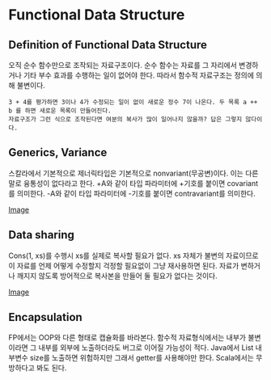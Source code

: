 # Functional Data Structure
## Definition of Functional Data Structure

오직 순수 함수만으로 조작되는 자료구조이다. 순수 함수는 자료를 그 자리에서 변경하거나 기타 부수 효과를 수행하는 일이 없어야 한다. 
따라서 함수적 자료구조는 정의에 의해 불변이다.

```
3 + 4를 평가하면 3이나 4가 수정되는 일이 없이 새로운 정수 7이 나온다. 두 목록 a ++ b 를 하면 새로운 목록이 만들어진다.
자료구조가 그런 식으로 조작된다면 여분의 복사가 많이 일어나지 않을까? 답은 그렇지 않다이다.

```

## Generics, Variance

스칼라에서 기본적으로 제너릭타입은 기본적으로 nonvariant(무공변)이다. 이는 다른 말로 융통성이 없다라고 한다.
+A와 같이 타입 파라미터에 +기호를 붙이면 covariant를 의미한다.
-A와 같이 타입 파라미터에 -기호를 붙이면 contravariant를 의미한다.

[Image](Sample03_Variance.png)

## Data sharing 

Cons(1, xs)를 수행시 xs를 실제로 복사할 필요가 없다. xs 자체가 불변의 자료이므로 이 자료를 언제 어떻게 수정할지 걱정할 필요없이 
그냥 재사용하면 된다. 자료가 변하거나 깨지지 않도록 방어적으로 복사본을 만들어 둘 필요가 없다는 것이다.

[Image](Sample03_Datastructure.png)


## Encapsulation 

FP에서는 OOP와 다른 형태로 캡슐화를 바라본다. 함수적 자료형식에서는 내부가 불변이라면 그 내부를 외부에 노출하더라도 버그로 이어질 가능성이 적다.
Java에서 List 내부변수 size를 노출하면 위험하지만 그래서 getter를 사용해야만 한다. Scala에서는 무방하다고 봐도 된다.




